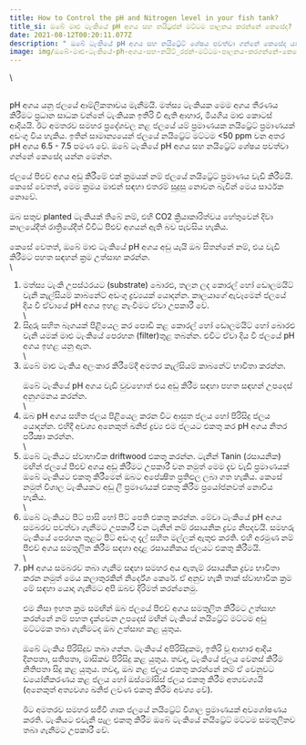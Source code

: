 ```yaml
---
title: How to Control the pH and Nitrogen level in your fish tank?
title_si: ඔබේ මාළු ටැංකියේ pH අගය සහ නයිට්‍රජන් මට්ටම පාලනය කරන්නේ කෙසේද?
date: 2021-08-12T00:20:11.077Z
description: " ඔබේ ටැංකියේ pH අගය සහ නයිට්‍රේට් ශේෂය පවත්වා ගන්නේ කෙසේද යන්න මෙන්න."
image: img/ඔබේ-මාළු-ටැංකියේ-ph-අගය-සහ-නයිට්_රජන්-මට්ටම-පාලනය-කරගන්නේ-කෙසේද.png
---
```

<!--StartFragment-->\
\
pH අගය යනු ජලයේ ආම්ලිකතාවය මැනීමයි. මත්ස්‍ය ටැංකියක මෙම අගය තීරණය කිරීමට ප්‍රධාන සාධක වන්නේ ටැංකියක ඉතිරි වී ඇති ආහාර, මියගිය මාළු කොටස් ආදියයි. ඊට අමතරව සමහර ප්‍රදේශවල නළ ජලයේ යම් ප්‍රමාණයක නයිට්‍රේට් ප්‍රමාණයක් අඩංගු විය හැකිය. ඉතින් සාමාන්‍යයෙන් ජලයේ නයිට්‍රේට් මට්ටම <50 ppm වන අතර pH අගය 6.5 - 7.5 පමණ වේ. ඔබේ ටැංකියේ pH අගය සහ නයිට්‍රේට් ශේෂය පවත්වා ගන්නේ කෙසේද යන්න මෙන්න.\
\
ජලයේ පීඑච් අගය අඩු කිරීමේ එක් ක්‍රමයක් නම් ජලයේ නයිට්‍රේට් ප්‍රමාණය වැඩි කිරීමයි. කෙසේ වෙතත්, මෙම ක්‍රමය මාළුන් සඳහා එතරම් සුදුසු නොවන බැවින් මෙය සාර්ථක නොවේ.\
\
ඔබ සතුව planted ටැංකියක් තිබේ නම්, එහි CO2 ක්‍රියාකාරිත්වය හේතුවෙන් දිවා කාලයේදීත් රාත්‍රියේදීත් විවිධ පීඑච් අගයන් ඇති බව පැවසිය හැකිය.\
\
කෙසේ වෙතත්, ඔබේ මාළු ටැංකියේ pH අගය අඩු යැයි ඔබ සිතන්නේ නම්, එය වැඩි කිරීමට පහත සඳහන් ක්‍රම උත්සාහ කරන්න.\
\
1. මත්ස්‍ය ටැංකි උපස්ථරයට (substrate) බොරළු, තලන ලද කොරල් හෝ ඩොලමයිට් වැනි කැල්සියම් කාබනේට් අඩංගු ද්‍රව්‍යයක් යොදන්න. කාලයාගේ ඇවෑමෙන් ජලයේ දිය වී ඒවායේ pH අගය ඉහළ නැංවීමට ඒවා උපකාරී වේ.\
\
2. සිදුරු සහිත බෑගයක් පිළියෙල කර පොඩි කළ කොරල් හෝ ඩොලමයිට් හෝ බොරළු වැනි යමක් මාළු ටැංකියේ පෙරහන (filter)තුළ තබන්න. එවිට ඒවා දිය වී ජලයේ pH අගය ඉහළ යනු ඇත.\
\
3. ඔබේ මාළු ටැංකිය අලංකාර කිරීමේදී අමතර කැල්සියම් කාබනේට් භාවිතා කරන්න.\
\
ඔබේ ටැංකියේ pH අගය වැඩි වුවහොත් එය අඩු කිරීම සඳහා පහත සඳහන් උපදෙස් අනුගමනය කරන්න.\
\
1. ඔබ pH අගය සහිත ජලය පිළියෙල කරන විට ආසුත ජලය හෝ පිරිසිදු ජලය යොදන්න. එහිදී අවශ්‍ය අනෙකුත් ඛනිජ ද්‍රව්‍ය එම ජලයට එකතු කර pH අගය නිතර පරීක්‍ෂා කරන්න.\
\
2. ඔබේ ටැංකියට ස්වාභාවික driftwood එකතු කරන්න. ටැනින් Tanin (රසායනික) මඟින් ජලයේ පීඑච් අගය අඩු කිරීමට උපකාරී වන නමුත් මෙම දැව වැඩි ප්‍රමාණයක් ඔබේ ටැංකියට එකතු කිරීමෙන් ඔබට අපේක්‍ෂිත ප්‍රතිඵල ලබා ගත හැකිය. කෙසේ නමුත් විශාල ටැංකියකට අඩු ලී ප්‍රමාණයක් එකතු කිරීම ප්‍රයෝජනවත් නොවිය හැකිය.\
\
3. ඔබේ ටැංකියට පීට් පාසි හෝ පීට් පෙති එකතු කරන්න. මේවා ටැංකියේ pH අගය සමබරව පවත්වා ගැනීමට උපකාරී වන ටැනින් නම් රසායනික ද්‍රව්‍ය නිපදවයි. සමහරු ටැංකියේ පෙරහන තුළට පීට් අඩංගු දැල් සහිත මල්ලක් ඇතුළු කරති. එහි අරමුණ නම් පීඑච් අගය සමතුලිත කිරීම සඳහා අදාළ රසායනිකය ජලයට එකතු කිරීමයි.\
\
4. pH අගය සමබරව තබා ගැනීම සඳහා සමහර අය ඇතැම් රසායනික ද්‍රව්‍ය භාවිතා කරන නමුත් මෙය කලාතුරකින් නිර්දේශ කෙරේ. ඒ අනුව හැකි තාක් ස්වාභාවික ක්‍රම මේ සඳහා යොදා ගැනීමට අපි ඔබව දිරිමත් කරන්නෙමු.\
\
එම නිසා ඉහත ක්‍රම සමඟින් ඔබ ජලයේ පීඑච් අගය සමතුලිත කිරීමට උත්සාහ කරන්නේ නම් පහත දැක්වෙන උපදෙස් මඟින් ටැංකියේ නයිට්‍රේට් මට්ටම අඩු මට්ටමක තබා ගැනීමටද ඔබ උත්සාහ කළ යුතුය.\
\
ඔබේ ටැංකිය පිරිසිදුව තබා ගන්න. ටැංකියේ අපිරිසිදුකම, ඉතිරි වූ ආහාර ආදිය දිනපතා, සතිපතා, මාසිකව පිරිසිදු කළ යුතුය. තවද, ටැංකියේ ජලය වෙනස් කිරීම නිතිපතා සිදු කළ යුතුය. තවද, ඔබ නළ ජලය එකතු කරන්නේ නම් ඒ වෙනුවට ඩයෝනීකරණය කළ ජලය හෝ ඔස්මෝසිස් ජලය එකතු කිරීම අත්‍යවශ්‍යයි (අනෙකුත් අත්‍යවශ්‍ය ඛනිජ ලවණ එකතු කිරීම අවශ්‍ය වේ).\
\
ඊට අමතරව සමහර සජීවී ශාක ජලයේ නයිට්‍රේට් විශාල ප්‍රමාණයක් අවශෝෂණය කරති. ටැංකියට එවැනි පැල එකතු කිරීම ඔබේ ටැංකියේ නයිට්‍රේට් මට්ටම සමතුලිතව තබා ගැනීමට උපකාරී වේ.

<!--EndFragment-->